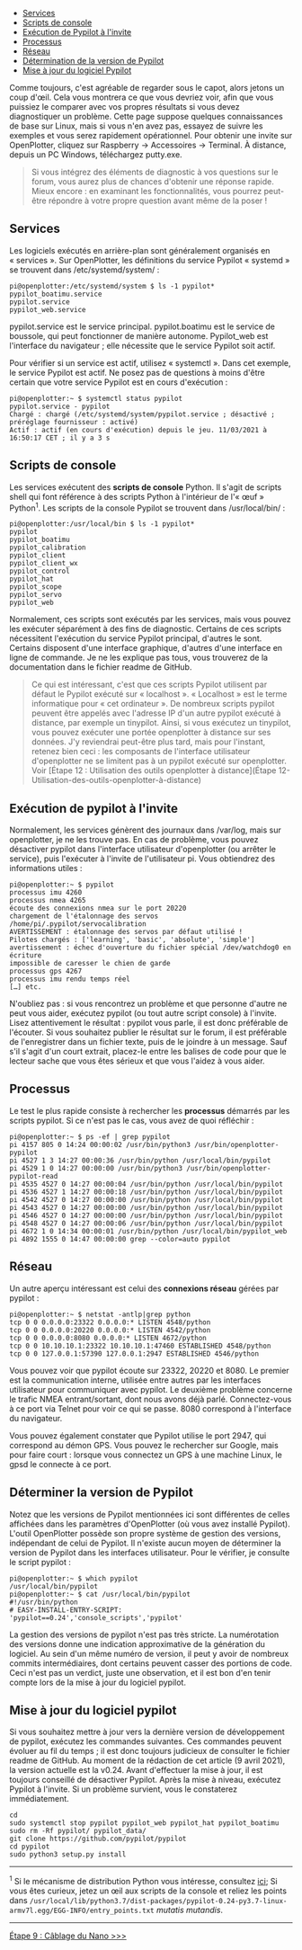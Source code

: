 * [Services](#services)
* [Scripts de console](#console-scripts)
* [Exécution de Pypilot à l'invite](#running-pypilot-at-the-prompt)
* [Processus](#processes)
* [Réseau](#network)
* [Détermination de la version de Pypilot](#determining-the-pypilot-version)
* [Mise à jour du logiciel Pypilot](#updating-the-pypilot-software)

Comme toujours, c'est agréable de regarder sous le capot, alors jetons un coup d'œil. Cela vous montrera ce que vous devriez voir, afin que vous puissiez le comparer avec vos propres résultats si vous devez diagnostiquer un problème. Cette page suppose quelques connaissances de base sur Linux, mais si vous n'en avez pas, essayez de suivre les exemples et vous serez rapidement opérationnel. Pour obtenir une invite sur OpenPlotter, cliquez sur Raspberry → Accessoires → Terminal. À distance, depuis un PC Windows, téléchargez putty.exe.

> Si vous intégrez des éléments de diagnostic à vos questions sur le forum, vous aurez plus de chances d'obtenir une réponse rapide. Mieux encore : en examinant les fonctionnalités, vous pourrez peut-être répondre à votre propre question avant même de la poser !

## Services
Les logiciels exécutés en arrière-plan sont généralement organisés en « services ». Sur OpenPlotter, les définitions du service Pypilot « systemd » se trouvent dans /etc/systemd/system/ :
```
pi@openplotter:/etc/systemd/system $ ls -1 pypilot*
pypilot_boatimu.service
pypilot.service
pypilot_web.service
```
pypilot.service est le service principal. pypilot.boatimu est le service de boussole, qui peut fonctionner de manière autonome. Pypilot_web est l'interface du navigateur ; elle nécessite que le service Pypilot soit actif.

Pour vérifier si un service est actif, utilisez « systemctl ». Dans cet exemple, le service Pypilot est actif. Ne posez pas de questions à moins d'être certain que votre service Pypilot est en cours d'exécution :
```
pi@openplotter:~ $ systemctl status pypilot
pypilot.service - pypilot
Chargé : chargé (/etc/systemd/system/pypilot.service ; désactivé ; préréglage fournisseur : activé)
Actif : actif (en cours d'exécution) depuis le jeu. 11/03/2021 à 16:50:17 CET ; il y a 3 s
```
## Scripts de console
Les services exécutent des **scripts de console** Python. Il s'agit de scripts shell qui font référence à des scripts Python à l'intérieur de l'« œuf » Python<sup>1</sup>. Les scripts de la console Pypilot se trouvent dans /usr/local/bin/ :
```
pi@openplotter:/usr/local/bin $ ls -1 pypilot*
pypilot
pypilot_boatimu
pypilot_calibration
pypilot_client
pypilot_client_wx
pypilot_control
pypilot_hat
pypilot_scope
pypilot_servo
pypilot_web
```
Normalement, ces scripts sont exécutés par les services, mais vous pouvez les exécuter séparément à des fins de diagnostic. Certains de ces scripts nécessitent l'exécution du service Pypilot principal, d'autres le sont. Certains disposent d'une interface graphique, d'autres d'une interface en ligne de commande. Je ne les explique pas tous, vous trouverez de la documentation dans le fichier readme de GitHub.

> Ce qui est intéressant, c'est que ces scripts Pypilot utilisent par défaut le Pypilot exécuté sur « localhost ». « Localhost » est le terme informatique pour « cet ordinateur ». De nombreux scripts pypilot peuvent être appelés avec l'adresse IP d'un autre pypilot exécuté à distance, par exemple un tinypilot. Ainsi, si vous exécutez un tinypilot, vous pouvez exécuter une portée openplotter à distance sur ses données. J'y reviendrai peut-être plus tard, mais pour l'instant, retenez bien ceci : les composants de l'interface utilisateur d'openplotter ne se limitent pas à un pypilot exécuté sur openplotter. Voir [Étape 12 : Utilisation des outils openplotter à distance](Étape 12-Utilisation-des-outils-openplotter-à-distance)

## Exécution de pypilot à l'invite
Normalement, les services génèrent des journaux dans /var/log, mais sur openplotter, je ne les trouve pas. En cas de problème, vous pouvez désactiver pypilot dans l'interface utilisateur d'openplotter (ou arrêter le service), puis l'exécuter à l'invite de l'utilisateur pi. Vous obtiendrez des informations utiles :
```
pi@openplotter:~ $ pypilot
processus imu 4260
processus nmea 4265
écoute des connexions nmea sur le port 20220
chargement de l'étalonnage des servos /home/pi/.pypilot/servocalibration
AVERTISSEMENT : étalonnage des servos par défaut utilisé !
Pilotes chargés : ['learning', 'basic', 'absolute', 'simple']
avertissement : échec d'ouverture du fichier spécial /dev/watchdog0 en écriture
impossible de caresser le chien de garde
processus gps 4267
processus imu rendu temps réel
[…] etc.
```
N'oubliez pas : si vous rencontrez un problème et que personne d'autre ne peut vous aider, exécutez pypilot (ou tout autre script console) à l'invite. Lisez attentivement le résultat : pypilot vous parle, il est donc préférable de l'écouter. Si vous souhaitez publier le résultat sur le forum, il est préférable de l'enregistrer dans un fichier texte, puis de le joindre à un message. Sauf s'il s'agit d'un court extrait, placez-le entre les balises de code pour que le lecteur sache que vous êtes sérieux et que vous l'aidez à vous aider.

## Processus
Le test le plus rapide consiste à rechercher les **processus** démarrés par les scripts pypilot. Si ce n'est pas le cas, vous avez de quoi réfléchir :
```
pi@openplotter:~ $ ps -ef | grep pypilot
pi 4157 805 0 14:24 00:00:02 /usr/bin/python3 /usr/bin/openplotter-pypilot
pi 4527 1 3 14:27 00:00:36 /usr/bin/python /usr/local/bin/pypilot
pi 4529 1 0 14:27 00:00:00 /usr/bin/python3 /usr/bin/openplotter-pypilot-read
pi 4535 4527 0 14:27 00:00:04 /usr/bin/python /usr/local/bin/pypilot
pi 4536 4527 1 14:27 00:00:18 /usr/bin/python /usr/local/bin/pypilot
pi 4542 4527 0 14:27 00:00:00 /usr/bin/python /usr/local/bin/pypilot
pi 4543 4527 0 14:27 00:00:00 /usr/bin/python /usr/local/bin/pypilot
pi 4546 4527 0 14:27 00:00:00 /usr/bin/python /usr/local/bin/pypilot
pi 4548 4527 0 14:27 00:00:06 /usr/bin/python /usr/local/bin/pypilot
pi 4672 1 0 14:34 00:00:01 /usr/bin/python /usr/local/bin/pypilot_web
pi 4892 1555 0 14:47 00:00:00 grep --color=auto pypilot
```
## Réseau
Un autre aperçu intéressant est celui des **connexions réseau** gérées par pypilot :
```
pi@openplotter:~ $ netstat -antlp|grep python
tcp 0 0 0.0.0.0:23322 0.0.0.0:* LISTEN 4548/python
tcp 0 0 0.0.0.0:20220 0.0.0.0:* LISTEN 4542/python
tcp 0 0 0.0.0.0:8080 0.0.0.0:* LISTEN 4672/python
tcp 0 0 10.10.10.1:23322 10.10.10.1:47460 ESTABLISHED 4548/python
tcp 0 0 127.0.0.1:57390 127.0.0.1:2947 ESTABLISHED 4546/python
```
Vous pouvez voir que pypilot écoute sur 23322, 20220 et 8080. Le premier est la communication interne, utilisée entre autres par les interfaces utilisateur pour communiquer avec pypilot. Le deuxième problème concerne le trafic NMEA entrant/sortant, dont nous avons déjà parlé. Connectez-vous à ce port via Telnet pour voir ce qui se passe. 8080 correspond à l'interface du navigateur.

Vous pouvez également constater que Pypilot utilise le port 2947, qui correspond au démon GPS. Vous pouvez le rechercher sur Google, mais pour faire court : lorsque vous connectez un GPS à une machine Linux, le gpsd le connecte à ce port.

## Déterminer la version de Pypilot
Notez que les versions de Pypilot mentionnées ici sont différentes de celles affichées dans les paramètres d'OpenPlotter (où vous avez installé Pypilot). L'outil OpenPlotter possède son propre système de gestion des versions, indépendant de celui de Pypilot. Il n'existe aucun moyen de déterminer la version de Pypilot dans les interfaces utilisateur. Pour le vérifier, je consulte le script pypilot :
```
pi@openplotter:~ $ which pypilot
/usr/local/bin/pypilot
pi@openplotter:~ $ cat /usr/local/bin/pypilot
#!/usr/bin/python
# EASY-INSTALL-ENTRY-SCRIPT: 'pypilot==0.24','console_scripts','pypilot'
```

La gestion des versions de pypilot n'est pas très stricte. La numérotation des versions donne une indication approximative de la génération du logiciel. Au sein d'un même numéro de version, il peut y avoir de nombreux commits intermédiaires, dont certains peuvent casser des portions de code. Ceci n'est pas un verdict, juste une observation, et il est bon d'en tenir compte lors de la mise à jour du logiciel pypilot.

## Mise à jour du logiciel pypilot
Si vous souhaitez mettre à jour vers la dernière version de développement de pypilot, exécutez les commandes suivantes. Ces commandes peuvent évoluer au fil du temps ; il est donc toujours judicieux de consulter le fichier readme de GitHub. Au moment de la rédaction de cet article (9 avril 2021), la version actuelle est la v0.24. Avant d'effectuer la mise à jour, il est toujours conseillé de désactiver Pypilot. Après la mise à niveau, exécutez Pypilot à l'invite. Si un problème survient, vous le constaterez immédiatement.

```
cd
sudo systemctl stop pypilot pypilot_web pypilot_hat pypilot_boatimu
sudo rm -Rf pypilot/ pypilot_data/
git clone https://github.com/pypilot/pypilot
cd pypilot
sudo python3 setup.py install
```

***
<sup>1</sup> Si le mécanisme de distribution Python vous intéresse, consultez [ici](https://setuptools.readthedocs.io/en/latest/pkg_resources.html); Si vous êtes curieux, jetez un œil aux scripts de la console et reliez les points dans `/usr/local/lib/python3.7/dist-packages/pypilot-0.24-py3.7-linux-armv7l.egg/EGG-INFO/entry_points.txt` _mutatis mutandis_.
***

[Étape 9 : Câblage du Nano >>>](Étape-9-Câblage-du-Nano)